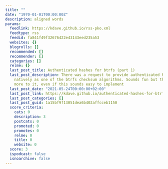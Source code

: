 ```yaml
---
title: ""
date: "1970-01-01T00:00:00Z"
description: aligned words
params:
  feedlink: https://kdave.github.io/rss-pko.xml
  feedtype: rss
  feedid: fa841f49f32676422e43143eed235a53
  websites: {}
  blogrolls: []
  recommended: []
  recommender: []
  categories: []
  relme: {}
  last_post_title: Authenticated hashes for btrfs (part 1)
  last_post_description: There was a request to provide authenticated hashes in btrfs,
    natively as one of the btrfs checksum algorithms. Sounds fun but there’s always
    more to it, even if this sounds easy to implement
  last_post_date: "2021-05-24T00:00:00+02:00"
  last_post_link: https://kdave.github.io/authenticated-hashes-for-btrfs-part1/
  last_post_categories: []
  last_post_guid: 1a15bf9f13051dea6b402affcceb1150
  score_criteria:
    cats: 0
    description: 3
    postcats: 0
    promoted: 0
    promotes: 0
    relme: 0
    title: 0
    website: 0
  score: 3
  ispodcast: false
  isnoarchive: false
---
```

